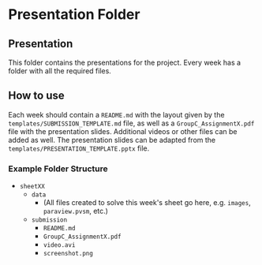 # Presentation Folder

## Presentation

This folder contains the presentations for the project. Every week has a folder with all the required files.

## How to use

Each week should contain a `README.md` with the layout given by the `templates/SUBMISSION_TEMPLATE.md` file, as well as a `GroupC_AssignmentX.pdf` file with the presentation slides. Additional videos or other files can be added as well. The presentation slides can be adapted from the `templates/PRESENTATION_TEMPLATE.pptx` file.

### Example Folder Structure

+ `sheetXX`
  + `data`
    + (All files created to solve this week's sheet go here, e.g. `images`, `paraview.pvsm`, etc.)
  + `submission`
    + `README.md`
    + `GroupC_AssignmentX.pdf`
    + `video.avi`
    + `screenshot.png`
